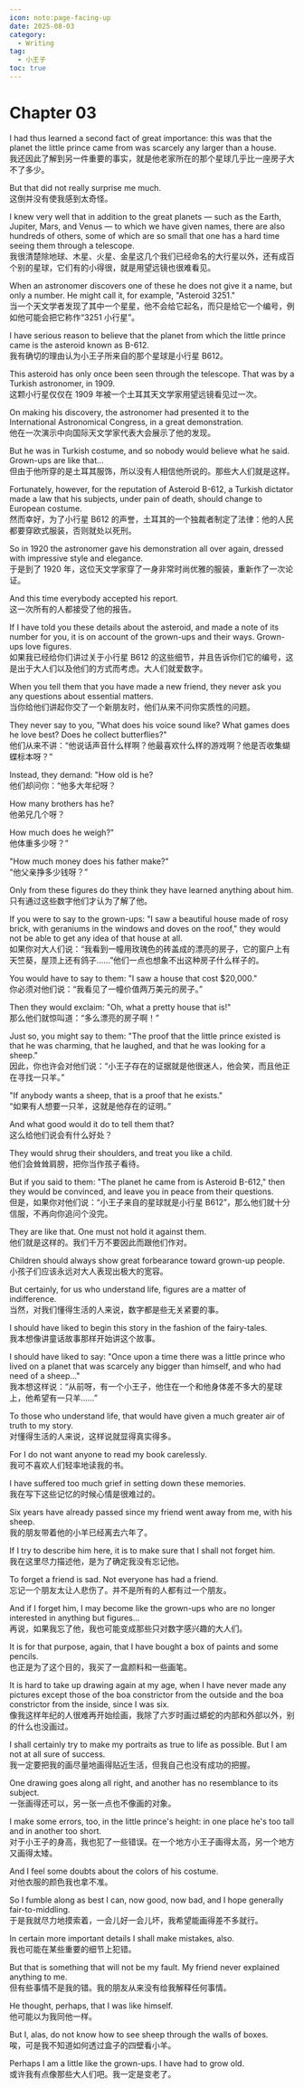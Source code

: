 ```yaml
---
icon: noto:page-facing-up
date: 2025-08-03
category:
  - Writing
tag:
  - 小王子
toc: true
---
```


# Chapter 03

I had thus learned a second fact of great importance: this was that the planet the little prince came from was scarcely any larger than a house.  
我还因此了解到另一件重要的事实，就是他老家所在的那个星球几乎比一座房子大不了多少。

But that did not really surprise me much.  
这倒并没有使我感到太奇怪。

I knew very well that in addition to the great planets — such as the Earth, Jupiter, Mars, and Venus — to which we have given names, there are also hundreds of others, some of which are so small that one has a hard time seeing them through a telescope.  
我很清楚除地球、木星、火星、金星这几个我们已经命名的大行星以外，还有成百个别的星球，它们有的小得很，就是用望远镜也很难看见。

When an astronomer discovers one of these he does not give it a name, but only a number. He might call it, for example, "Asteroid 3251."  
当一个天文学者发现了其中一个星星，他不会给它起名，而只是给它一个编号，例如他可能会把它称作“3251 小行星”。

I have serious reason to believe that the planet from which the little prince came is the asteroid known as B-612.  
我有确切的理由认为小王子所来自的那个星球是小行星 B612。

This asteroid has only once been seen through the telescope. That was by a Turkish astronomer, in 1909.  
这颗小行星仅仅在 1909 年被一个土耳其天文学家用望远镜看见过一次。

On making his discovery, the astronomer had presented it to the International Astronomical Congress, in a great demonstration.  
他在一次演示中向国际天文学家代表大会展示了他的发现。

But he was in Turkish costume, and so nobody would believe what he said. Grown-ups are like that...  
但由于他所穿的是土耳其服饰，所以没有人相信他所说的。那些大人们就是这样。

Fortunately, however, for the reputation of Asteroid B-612, a Turkish dictator made a law that his subjects, under pain of death, should change to European costume.  
然而幸好，为了小行星 B612 的声誉，土耳其的一个独裁者制定了法律：他的人民都要穿欧式服装，否则就处以死刑。

So in 1920 the astronomer gave his demonstration all over again, dressed with impressive style and elegance.  
于是到了 1920 年，这位天文学家穿了一身非常时尚优雅的服装，重新作了一次论证。

And this time everybody accepted his report.  
这一次所有的人都接受了他的报告。

If I have told you these details about the asteroid, and made a note of its number for you, it is on account of the grown-ups and their ways. Grown-ups love figures.  
如果我已经给你们讲过关于小行星 B612 的这些细节，并且告诉你们它的编号，这是出于大人们以及他们的方式而考虑。大人们就爱数字。

When you tell them that you have made a new friend, they never ask you any questions about essential matters.  
当你给他们讲起你交了一个新朋友时，他们从来不问你实质性的问题。

They never say to you, "What does his voice sound like? What games does he love best? Does he collect butterflies?"  
他们从来不讲：“他说话声音什么样啊？他最喜欢什么样的游戏啊？他是否收集蝴蝶标本呀？”

Instead, they demand: "How old is he?  
他们却问你：“他多大年纪呀？

How many brothers has he?  
他弟兄几个呀？

How much does he weigh?"  
他体重多少呀？”

"How much money does his father make?"  
“他父亲挣多少钱呀？”

Only from these figures do they think they have learned anything about him.  
只有通过这些数字他们才认为了解了他。

If you were to say to the grown-ups: "I saw a beautiful house made of rosy brick, with geraniums in the windows and doves on the roof," they would not be able to get any idea of that house at all.  
如果你对大人们说：“我看到一幢用玫瑰色的砖盖成的漂亮的房子，它的窗户上有天竺葵，屋顶上还有鸽子……”他们一点也想象不出这种房子什么样子的。

You would have to say to them: "I saw a house that cost $20,000."  
你必须对他们说：“我看见了一幢价值两万美元的房子。”

Then they would exclaim: "Oh, what a pretty house that is!"  
那么他们就惊叫道：“多么漂亮的房子啊！”

Just so, you might say to them: "The proof that the little prince existed is that he was charming, that he laughed, and that he was looking for a sheep."  
因此，你也许会对他们说：“小王子存在的证据就是他很迷人，他会笑，而且他正在寻找一只羊。”

"If anybody wants a sheep, that is a proof that he exists."  
“如果有人想要一只羊，这就是他存在的证明。”

And what good would it do to tell them that?  
这么给他们说会有什么好处？

They would shrug their shoulders, and treat you like a child.  
他们会耸耸肩膀，把你当作孩子看待。

But if you said to them: "The planet he came from is Asteroid B-612," then they would be convinced, and leave you in peace from their questions.  
但是，如果你对他们说：“小王子来自的星球就是小行星 B612”，那么他们就十分信服，不再向你追问个没完。

They are like that. One must not hold it against them.  
他们就是这样的。我们千万不要因此而跟他们作对。

Children should always show great forbearance toward grown-up people.  
小孩子们应该永远对大人表现出极大的宽容。

But certainly, for us who understand life, figures are a matter of indifference.  
当然，对我们懂得生活的人来说，数字都是些无关紧要的事。

I should have liked to begin this story in the fashion of the fairy-tales.  
我本想像讲童话故事那样开始讲这个故事。

I should have liked to say: "Once upon a time there was a little prince who lived on a planet that was scarcely any bigger than himself, and who had need of a sheep..."  
我本想这样说：“从前呀，有一个小王子，他住在一个和他身体差不多大的星球上，他希望有一只羊……”

To those who understand life, that would have given a much greater air of truth to my story.  
对懂得生活的人来说，这样说就显得真实得多。

For I do not want anyone to read my book carelessly.  
我可不喜欢人们轻率地读我的书。

I have suffered too much grief in setting down these memories.  
我在写下这些记忆的时候心情是很难过的。

Six years have already passed since my friend went away from me, with his sheep.  
我的朋友带着他的小羊已经离去六年了。

If I try to describe him here, it is to make sure that I shall not forget him.  
我在这里尽力描述他，是为了确定我没有忘记他。

To forget a friend is sad. Not everyone has had a friend.  
忘记一个朋友太让人悲伤了。并不是所有的人都有过一个朋友。

And if I forget him, I may become like the grown-ups who are no longer interested in anything but figures...  
再说，如果我忘了他，我也可能变成那些只对数字感兴趣的大人们。

It is for that purpose, again, that I have bought a box of paints and some pencils.  
也正是为了这个目的，我买了一盒颜料和一些画笔。

It is hard to take up drawing again at my age, when I have never made any pictures except those of the boa constrictor from the outside and the boa constrictor from the inside, since I was six.  
像我这样年纪的人很难再开始绘画，我除了六岁时画过蟒蛇的内部和外部以外，别的什么也没画过。

I shall certainly try to make my portraits as true to life as possible. But I am not at all sure of success.  
我一定要把我的画尽量地画得贴近生活，但我自己也没有成功的把握。

One drawing goes along all right, and another has no resemblance to its subject.  
一张画得还可以，另一张一点也不像画的对象。

I make some errors, too, in the little prince's height: in one place he's too tall and in another too short.  
对于小王子的身高，我也犯了一些错误。在一个地方小王子画得太高，另一个地方又画得太矮。

And I feel some doubts about the colors of his costume.  
对他衣服的颜色我也拿不准。

So I fumble along as best I can, now good, now bad, and I hope generally fair-to-middling.  
于是我就尽力地摸索着，一会儿好一会儿坏，我希望能画得差不多就行。

In certain more important details I shall make mistakes, also.  
我也可能在某些重要的细节上犯错。

But that is something that will not be my fault. My friend never explained anything to me.  
但有些事情不是我的错。我的朋友从来没有给我解释任何事情。

He thought, perhaps, that I was like himself.  
他可能以为我同他一样。

But I, alas, do not know how to see sheep through the walls of boxes.  
唉，可是我不知道如何透过盒子的四壁看小羊。

Perhaps I am a little like the grown-ups. I have had to grow old.  
或许我有点像那些大人们吧。我一定是变老了。
